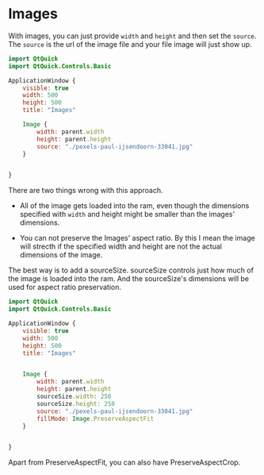 # Images

With images, you can just provide `width` and `height` and then set the `source`. The `source` is the url of the image file and your file image will just show up.

```qml
import QtQuick
import QtQuick.Controls.Basic

ApplicationWindow {
    visible: true
    width: 500
    height: 500
    title: "Images"

    Image {
        width: parent.width
        height: parent.height
        source: "./pexels-paul-ijsendoorn-33041.jpg"
    }


}

```

There are two things wrong with this approach.

* All of the image gets loaded into the ram, even though the dimensions specified with `width` and height might be smaller than the images' dimensions.

* You can not preserve the Images' aspect ratio. By this I mean the image will strecth if the specified width and height are not the actual dimensions of the image.

The best way is to add a sourceSize. sourceSize controls just how much of the image is loaded into the ram. And the sourceSize's dimensions will be used for aspect ratio preservation.

```qml
import QtQuick
import QtQuick.Controls.Basic

ApplicationWindow {
    visible: true
    width: 500
    height: 500
    title: "Images"


    Image {
        width: parent.width
        height: parent.height
        sourceSize.width: 250
        sourceSize.height: 250
        source: "./pexels-paul-ijsendoorn-33041.jpg"
        fillMode: Image.PreserveAspectFit
    }


}

```

Apart from PreserveAspectFit, you can also have PreserveAspectCrop.
